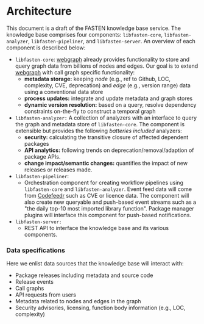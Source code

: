 # Architecture

This document is a draft of the FASTEN knowledge base service. The knowledge base comprises four
components: `libfasten-core`, `libfasten-analyzer`, `libfasten-pipeliner`, and `libfasten-server`. An overview of each
component is described below:

- `libfasten-core`: [webgraph](http://webgraph.di.unimi.it/) already provides functionality to store and
  query graph data from billions of nodes and edges. Our goal is to extend [webgraph](http://webgraph.di.unimi.it/)
  with call graph specific functionality:
    - __metadata storage:__ keeping _node_ (e.g., ref to Github, LOC, complexity, CVE, deprecation) and
      _edge_ (e.g., version range) data using a conventional data store
    - __process updates:__ integrate and update metadata and graph stores
    - __dynamic version resolution:__ based on a query, resolve dependency constraints on-the-fly to construct
      a temporal graph
- `libfasten-analyzer:` A collection of analyzers with an interface to query the graph and metadata store
  of `libfasten-core`.
  The component is extensible but provides the following _batteries included_ analyzers:
    - __security:__ calculating the transitive closure of affected dependent packages
    - __API analytics:__ following trends on deprecation/removal/adaption of package APIs.
    - __change impact/semantic changes:__ quantifies the impact of new releases or releases made.
- `libfasten-pipeliner`:
    - Orchestration component for creating workflow pipelines using `libfasten-core` and `libfasten-analyzer`. Event
      feed data will come from [Codefeedr](https://github.com/codefeedr/codefeedr) such as CVE or licence data. The
      component will also create new queryable and push-based event streams such as a "the daily top-10 most imported
      library function". Package manager plugins will interface this component for push-based notifications.
- `libfasten-server:`
    - REST API to interface the knowledge base and its various components.

### Data specifications

Here we enlist data sources that the knowledge base will interact with:

- Package releases including metadata and source code
- Release events
- Call graphs
- API requests from users
- Metadata related to nodes and edges in the graph
- Security advisories, licensing, function body information (e.g., LOC, complexity)
